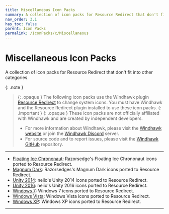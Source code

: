 ```yaml
---
title: Miscellaneous Icon Packs
summary: A collection of icon packs for Resource Redirect that don't fit into other categories.
nav_order: 3.1
has_toc: false
parent: Icon Packs
permalink: /IconPacks/c/Miscellaneous
---
```


# Miscellaneous Icon Packs
A collection of icon packs for Resource Redirect that don't fit into other categories.

{: .note }
> {: .opaque }
> The following icon packs use the Windhawk plugin [Resource Redirect](https://windhawk.net/plugins/resource-redirect/) to change system icons. You must have Windhawk and the Resource Redirect plugin installed to use these icon packs.
{: .important }
> {: .opaque }
> These icon packs are not officially affiliated with Windhawk and are created by independent developers.
> - For more information about Windhawk, please visit the [Windhawk website](https://windhawk.net) or join the [Windhawk Discord](https://discord.com/servers/windhawk-923944342991818753) server.
> - For source code and to report issues, please visit the [Windhawk GitHub](https://github.com/Windhawk/Windhawk) repository.

---

- [Floating Ice Chrononaut](/IconPacks/c/Miscellaneous/FloatingIceChrononaut): Razorsedge's Floating Ice Chrononaut icons ported to Resource Redirect.
- [Magnum Dark](/IconPacks/c/Miscellaneous/MagnumDark): Razorsedges's Magnum Dark icons ported to Resource Redirect.
- [Unity 2014](/IconPacks/c/Miscellaneous/Unity2014): neiio's Unity 2014 icons ported to Resource Redirect.
- [Unity 2016](/IconPacks/c/Miscellaneous/Unity2016): neiio's Unity 2016 icons ported to Resource Redirect.
- [Windows 7](/IconPacks/c/Miscellaneous/Windows7): Windows 7 icons ported to Resource Redirect.
- [Windows Vista](/IconPacks/c/Miscellaneous/WindowsVista): Windows Vista icons ported to Resource Redirect.
- [Windows XP](/IconPacks/c/Miscellaneous/WindowsXP): Windows XP icons ported to Resource Redirect.

---